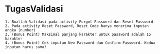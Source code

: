 # TugasValidasi

    1. Buatlah Validasi pada activity Forgot Password dan Reset Password
    2. Pada activity Reset Password, Reset Code hanya menerima inputan angka (number)
    3. (Bonus Point) Maksimal panjang karakter untuk password adalah 15 karakter
    4. (Bonus Point) Cek inputan New Password dan Confirm Password. Kedua inputan harus sama!
